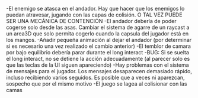 
-El enemigo se atasca en el andador. Hay que hacer que los enemigos lo puedan atravesar, jugando con las capas de colisión. O TAL VEZ PUEDE SER UNA MECÁNICA DE CONTENCIÓN
-El andador debería de poder cogerse solo desde las asas. Cambiar el sistema de agarre de un raycast a un area3D que solo permita cogerlo cuando la capsula del jugador está en los mangos. 
-Añadir pequeña animación al dejar el andador (por determinar si es necesario una vez realizado el cambio anterior)
-El temblor de camara por bajo equilibrio debería parar durante el long interact
-BUG: Si se suelta el long interact, no se detiene la acción adecuadamente (al parecer solo es que las teclas de la UI siguen apareciendo)
-Hay problemas con el sistema de mensajes para el jugador. Los mensajes desaparecen demasiado rápido, incluso recibiendo varios seguidos. Es posible que a veces ni aparezcan, sospecho que por el mismo motivo
-El juego se lagea al colisionar con las camas